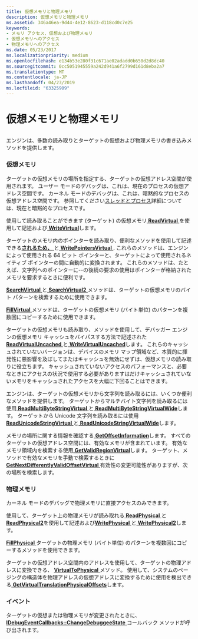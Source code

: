 ```yaml
---
title: 仮想メモリと物理メモリ
description: 仮想メモリと物理メモリ
ms.assetid: 346a46ea-9d44-4e12-8623-d118cd0c7e25
keywords:
- メモリ アクセス、仮想および物理メモリ
- 仮想メモリへのアクセス
- 物理メモリへのアクセス
ms.date: 05/23/2017
ms.localizationpriority: medium
ms.openlocfilehash: e134b53e280f31c671ae02adadd0b650d2d8dc40
ms.sourcegitcommit: 0cc5051945559a242d941a6f2799d161d8eba2a7
ms.translationtype: MT
ms.contentlocale: ja-JP
ms.lasthandoff: 04/23/2019
ms.locfileid: "63325909"
---
```

# <a name="virtual-and-physical-memory"></a>仮想メモリと物理メモリ


## <span id="ddk_virtual_and_physical_memory_dbx"></span><span id="DDK_VIRTUAL_AND_PHYSICAL_MEMORY_DBX"></span>


エンジンは、多数の読み取りとターゲットの仮想および物理メモリの書き込みメソッドを提供します。

### <a name="span-idvirtualmemoryspanspan-idvirtualmemoryspanvirtual-memory"></a><span id="virtual_memory"></span><span id="VIRTUAL_MEMORY"></span>仮想メモリ

ターゲットの仮想メモリの場所を指定する、ターゲットの仮想アドレス空間が使用されます。 ユーザー モードのデバッグは、これは、現在のプロセスの仮想アドレス空間です。 カーネル モードのデバッグは、これは、暗黙的なプロセスの仮想アドレス空間です。 参照してください[スレッドとプロセス](controlling-threads-and-processes.md)詳細については、現在と暗黙的なプロセスです。

使用して読み取ることができます (ターゲット) の仮想メモリ[ **ReadVirtual** ](https://msdn.microsoft.com/library/windows/hardware/ff554359)を使用して記述および[ **WriteVirtual**](https://msdn.microsoft.com/library/windows/hardware/ff561468)します。

ターゲットのメモリ内のポインターを読み取り、便利なメソッドを使用して記述できる[**されるため、** ](https://msdn.microsoft.com/library/windows/hardware/ff554323)と[ **WritePointersVirtual** ](https://msdn.microsoft.com/library/windows/hardware/ff561451). これらのメソッドは、エンジンによって使用される 64 ビット ポインターと、ターゲットによって使用されるネイティブ ポインターの間に自動的に変換されます。 これらのメソッドは、たとえば、文字列へのポインターに--の後続の要求の使用はポインターが格納されたメモリを要求するときに便利です。

[ **SearchVirtual** ](https://msdn.microsoft.com/library/windows/hardware/ff554747)と[ **SearchVirtual2** ](https://msdn.microsoft.com/library/windows/hardware/ff554755)メソッドは、ターゲットの仮想メモリのバイト パターンを検索するために使用できます。

[ **FillVirtual** ](https://msdn.microsoft.com/library/windows/hardware/ff545395)メソッドは、ターゲットの仮想メモリ (バイト単位) のパターンを複数回にコピーするために使用できます。

ターゲットの仮想メモリも読み取り、メソッドを使用して、デバッガー エンジンの仮想メモリ キャッシュをバイパスする方法で記述された[ **ReadVirtualUncached** ](https://msdn.microsoft.com/library/windows/hardware/ff554361)と[ **WriteVirtualUncached**](https://msdn.microsoft.com/library/windows/hardware/ff561473)します。 これらのキャッシュされていないバージョンは、デバイスのメモリ マップ領域など、本質的に揮発性に悪影響を及ぼしてまたはキャッシュを無効にせずは、仮想メモリの読み取りに役立ちます。 キャッシュされていないアクセスのパフォーマンスと、必要なときにアクセスの状況で使用する必要がありますはだけキャッシュされていないメモリをキャッシュされたアクセスを大幅に下回ることはできます。

エンジンは、ターゲットの仮想メモリから文字列を読み取るには、いくつか便利なメソッドを提供します。 ターゲットからマルチバイト文字列を読み取るには使用[ **ReadMultiByteStringVirtual** ](https://msdn.microsoft.com/library/windows/hardware/ff554300)と[ **ReadMultiByteStringVirtualWide**](https://msdn.microsoft.com/library/windows/hardware/ff554304)します。 ターゲットから Unicode 文字列を読み取るには使用[ **ReadUnicodeStringVirtual** ](https://msdn.microsoft.com/library/windows/hardware/ff554351)と[ **ReadUnicodeStringVirtualWide**](https://msdn.microsoft.com/library/windows/hardware/ff554357)します。

メモリの場所に関する情報を確認する[ **GetOffsetInformation**](https://msdn.microsoft.com/library/windows/hardware/ff548055)します。 すべてのターゲットの仮想アドレス空間には、有効なメモリが含まれています。 有効なメモリ領域内を検索する使用[ **GetValidRegionVirtual**](https://msdn.microsoft.com/library/windows/hardware/ff549471)します。 ターゲット、メソッドで有効なメモリを手動で検索するときに[ **GetNextDifferentlyValidOffsetVirtual** ](https://msdn.microsoft.com/library/windows/hardware/ff547847)有効性の変更可能性がありますが、次の場所を検索します。

### <a name="span-idphysicalmemoryspanspan-idphysicalmemoryspanphysical-memory"></a><span id="physical_memory"></span><span id="PHYSICAL_MEMORY"></span>物理メモリ

カーネル モードのデバッグで物理メモリに直接アクセスのみできます。

使用して、ターゲット上の物理メモリが読み取れる[ **ReadPhysical** ](https://msdn.microsoft.com/library/windows/hardware/ff554313)と[ **ReadPhysical2**](https://msdn.microsoft.com/library/windows/hardware/ff554311)を使用して記述および[**WritePhysical** ](https://msdn.microsoft.com/library/windows/hardware/ff561432)と[ **WritePhysical2**](https://msdn.microsoft.com/library/windows/hardware/ff561441)します。

[ **FillPhysical** ](https://msdn.microsoft.com/library/windows/hardware/ff545394)ターゲットの物理メモリ (バイト単位) のパターンを複数回にコピーするメソッドを使用できます。

ターゲットの仮想アドレス空間内のアドレスを使用して、ターゲットの物理アドレスに変換できる、 [ **VirtualToPhysical** ](https://msdn.microsoft.com/library/windows/hardware/ff560335)メソッド。 使用して、システムのページングの構造体を物理アドレスの仮想アドレスに変換するために使用を検出できる[ **GetVirtualTranslationPhysicalOffsets**](https://msdn.microsoft.com/library/windows/hardware/ff549498)します。

### <a name="span-ideventsspanspan-ideventsspanevents"></a><span id="events"></span><span id="EVENTS"></span>イベント

ターゲットの仮想または物理メモリが変更されたときに、 [ **IDebugEventCallbacks::ChangeDebuggeeState** ](https://msdn.microsoft.com/library/windows/hardware/ff550678)コールバック メソッドが呼び出されます。

 

 





